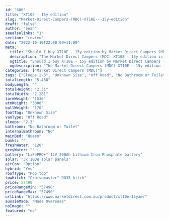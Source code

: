 ```yaml
---
id: "686"
title: "XT10E - 15y edition"
slug: "Market-Direct-Campers-(MDC)-XT10E---15y-edition"
draft: "false"
author: "Sean"
seealsolinks: "1"
section: "review"
date: "2022-10-10T22:00:09+11:00"
meta:
  title: "Should I buy XT10E - 15y edition by Market Direct Campers (MDC)?"
  description: "The Market Direct Campers (MDC) XT10E - 15y edition is classed as Off Road, and sleeps 2-3 people. It is Made Overseas and comes in at Unknown Size. It generally has No Bathroom or Toilet."
  ogtitle: "Should I buy XT10E - 15y edition by Market Direct Campers (MDC)?"
  ogdescription: "The Market Direct Campers (MDC) XT10E - 15y edition is classed as Off Road, and sleeps 2-3 people. It is Made Overseas and comes in at Unknown Size. It generally has No Bathroom or Toilet."
categories: ["Market Direct Campers (MDC)"]
tags: ["Sleeps 2-3", "Unknown Size", "Off Road", "No Bathroom or Toilet", "Pop top", "50 - 60k", "Made Overseas"]
totalLength: "5.488"
bodyLength: ""
totalHeight: "2.31"
totalWidth: "2.281"
tareWeight: "1536"
atmWeight: "3000"
ballWeight: "170"
footTag: "Unknown Size"
vanType: "Off Road"
sleeps: "2-3"
bathroom: "No Bathroom or Toilet"
internalBathroom: "No"
mainBed: "Queen"
bunks: ""
freshWater: "120"
greyWater: ""
battery: "LiFePRO+™ 12V 200Ah Lithium Iron Phosphate battery"
solar: "3x 100W solar panels"
airCon: "Option"
hybrid: "Yes"
roofType: "Pop top"
towHitch: "Cruisemaster™ DO35 hitch"
price: 57490
priceRangeMin: "57490"
priceRangeMax: "57490"
urlLink: "https://www.marketdirect.com.au/product/xt10e-15yam/"
aussieMade: "Made Overseas"
noImage: ""
featured: "no"
---
```

